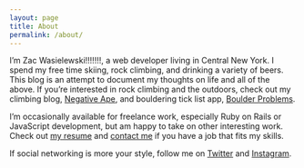 ```yaml
---
layout: page
title: About
permalink: /about/
---
```


I’m Zac Wasielewski!!!!!!!, a web developer living in Central New York. I spend my free time skiing, rock climbing, and drinking a variety of beers. This blog is an attempt to document my thoughts on life and all of the above. If you’re interested in rock climbing and the outdoors, check out my climbing blog, [Negative Ape](http://negativeape.com/), and bouldering tick list app, [Boulder Problems](http://boulderproblems.com/).

I’m occasionally available for freelance work, especially Ruby on Rails or JavaScript development, but am happy to take on other interesting work. Check out <a href=“/wp-content/uploads/2013/07/zacwasielewski-resume-2014.pdf”>my resume</a>&nbsp;and <a href=“mailto:zac@wasielewski.org”>contact me</a>&nbsp;if you have a job that fits my skills.

If social networking is more your style, follow me on <a href=“http://twitter.com/xac”>Twitter</a> and <a href=“http://instagram.com/xac”>Instagram</a>.</p>
